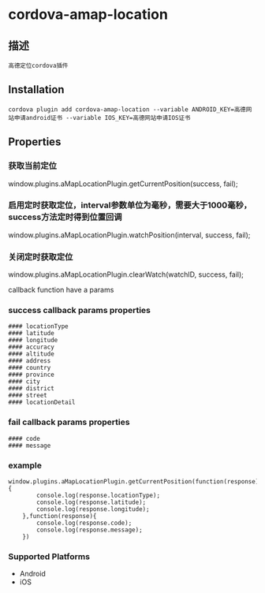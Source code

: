 <!--
# license: Licensed to the Apache Software Foundation (ASF) under one
#         or more contributor license agreements.  See the NOTICE file
#         distributed with this work for additional information
#         regarding copyright ownership.  The ASF licenses this file
#         to you under the Apache License, Version 2.0 (the
#         "License"); you may not use this file except in compliance
#         with the License.  You may obtain a copy of the License at
#
#           http://www.apache.org/licenses/LICENSE-2.0
#
#         Unless required by applicable law or agreed to in writing,
#         software distributed under the License is distributed on an
#         "AS IS" BASIS, WITHOUT WARRANTIES OR CONDITIONS OF ANY
#         KIND, either express or implied.  See the License for the
#         specific language governing permissions and limitations
#         under the License.
-->


# cordova-amap-location

## 描述
	高德定位cordova插件


## Installation

    cordova plugin add cordova-amap-location --variable ANDROID_KEY=高德网站申请android证书 --variable IOS_KEY=高德网站申请IOS证书

## Properties
### 获取当前定位
window.plugins.aMapLocationPlugin.getCurrentPosition(success, fail);

### 启用定时获取定位，interval参数单位为毫秒，需要大于1000毫秒，success方法定时得到位置回调
window.plugins.aMapLocationPlugin.watchPosition(interval, success, fail);

### 关闭定时获取定位
window.plugins.aMapLocationPlugin.clearWatch(watchID, success, fail);

callback function have a params

### success callback params properties
	#### locationType
	#### latitude
	#### longitude
	#### accuracy
	#### altitude
	#### address
	#### country
	#### province
	#### city
	#### district
	#### street
	#### locationDetail

### fail callback params properties
	#### code
	#### message

### example
	window.plugins.aMapLocationPlugin.getCurrentPosition(function(response){
			console.log(response.locationType);
			console.log(response.latitude);
			console.log(response.longitude);
		},function(response){
			console.log(response.code);
			console.log(response.message);
		})

### Supported Platforms
- Android
- iOS


